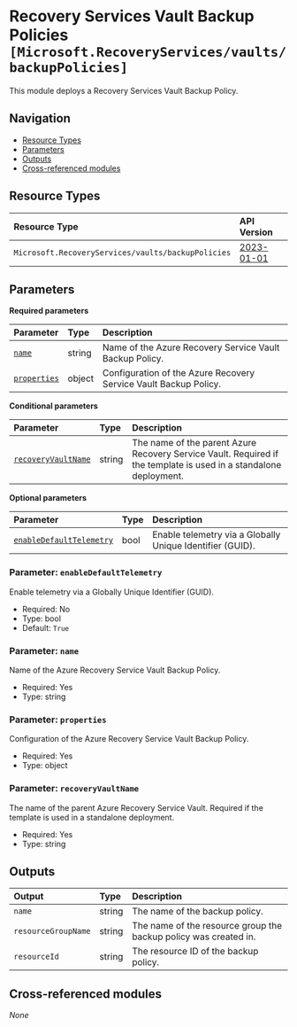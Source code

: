 # Recovery Services Vault Backup Policies `[Microsoft.RecoveryServices/vaults/backupPolicies]`

This module deploys a Recovery Services Vault Backup Policy.

## Navigation

- [Resource Types](#Resource-Types)
- [Parameters](#Parameters)
- [Outputs](#Outputs)
- [Cross-referenced modules](#Cross-referenced-modules)

## Resource Types

| Resource Type | API Version |
| :-- | :-- |
| `Microsoft.RecoveryServices/vaults/backupPolicies` | [2023-01-01](https://learn.microsoft.com/en-us/azure/templates/Microsoft.RecoveryServices/2023-01-01/vaults/backupPolicies) |

## Parameters

**Required parameters**

| Parameter | Type | Description |
| :-- | :-- | :-- |
| [`name`](#parameter-name) | string | Name of the Azure Recovery Service Vault Backup Policy. |
| [`properties`](#parameter-properties) | object | Configuration of the Azure Recovery Service Vault Backup Policy. |

**Conditional parameters**

| Parameter | Type | Description |
| :-- | :-- | :-- |
| [`recoveryVaultName`](#parameter-recoveryvaultname) | string | The name of the parent Azure Recovery Service Vault. Required if the template is used in a standalone deployment. |

**Optional parameters**

| Parameter | Type | Description |
| :-- | :-- | :-- |
| [`enableDefaultTelemetry`](#parameter-enabledefaulttelemetry) | bool | Enable telemetry via a Globally Unique Identifier (GUID). |

### Parameter: `enableDefaultTelemetry`

Enable telemetry via a Globally Unique Identifier (GUID).
- Required: No
- Type: bool
- Default: `True`

### Parameter: `name`

Name of the Azure Recovery Service Vault Backup Policy.
- Required: Yes
- Type: string

### Parameter: `properties`

Configuration of the Azure Recovery Service Vault Backup Policy.
- Required: Yes
- Type: object

### Parameter: `recoveryVaultName`

The name of the parent Azure Recovery Service Vault. Required if the template is used in a standalone deployment.
- Required: Yes
- Type: string


## Outputs

| Output | Type | Description |
| :-- | :-- | :-- |
| `name` | string | The name of the backup policy. |
| `resourceGroupName` | string | The name of the resource group the backup policy was created in. |
| `resourceId` | string | The resource ID of the backup policy. |

## Cross-referenced modules

_None_
